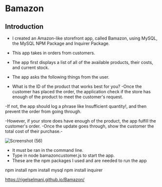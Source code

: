 # Bamazon

## Introduction
- I created an Amazon-like storefront app, called Bamazon, using MySQL, the MySQL NPM Package and Inquirer Package.
- This app takes in orders from customers.
- The app first displays a list of all of the available products, their costs, and current stock. 



- The app asks the following things from the user.
- What is the ID of the product that works best for you?
-Once the customer has placed the order, the application check if the store has enough of the product to meet the customer's request.

-If not, the app should log a phrase like Insufficient quantity!, and then prevent the order from going through.

-However, if your store does have enough of the product, the app fulfill the customer's order.
-Once the update goes through, show the customer the total cost of their purchase.-


![Screenshot (56)](https://user-images.githubusercontent.com/43711248/54462121-0abd3b80-4745-11e9-8d3a-5edf9e4ca482.png)


- It must be ran in the command line.
- Type in node bamazoncustomer.js to start the app.
- These are the npm packages I used and are needed to run the app

npm install 
npm install mysql
npm install inquirer


 https://rigelselmani.github.io/Bamazon/
